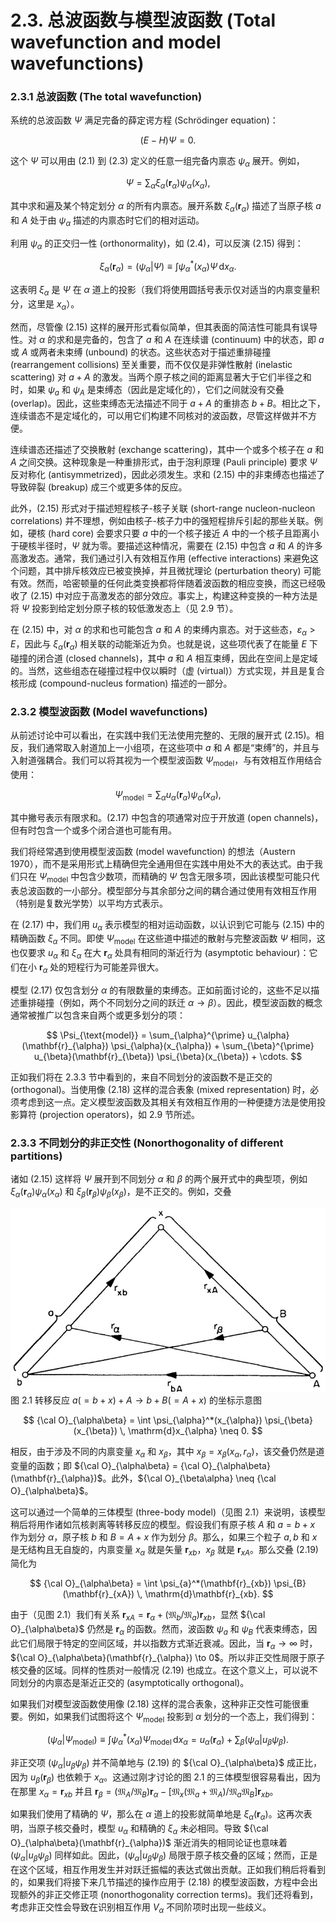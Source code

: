 # 2.3. 总波函数与模型波函数 (Total wavefunction and model wavefunctions)

### 2.3.1 总波函数 (The total wavefunction)

系统的总波函数 $\Psi$ 满足完备的薛定谔方程 (Schrödinger equation)：

$$
(E - H)\Psi = 0.
$$

这个 $\Psi$ 可以用由 (2.1) 到 (2.3) 定义的任意一组完备内禀态 $\psi_{\alpha}$ 展开。例如，

$$
\Psi = \sum_{\alpha} \xi_{\alpha}(\mathbf{r}_{\alpha}) \psi_{\alpha}(x_{\alpha}),
$$

其中求和遍及某个特定划分 $\alpha$ 的所有内禀态。展开系数 $\xi_{\alpha}(\mathbf{r}_{\alpha})$ 描述了当原子核 $a$ 和 $A$ 处于由 $\psi_{\alpha}$ 描述的内禀态时它们的相对运动。

利用 $\psi_{\alpha}$ 的正交归一性 (orthonormality)，如 (2.4)，可以反演 (2.15) 得到：

$$
\xi_{\alpha}(\mathbf{r}_{\alpha}) = (\psi_{\alpha} | \Psi) \equiv \int \psi_{\alpha}^*(x_{\alpha}) \Psi \, \mathrm{d}x_{\alpha}.
$$

这表明 $\xi_{\alpha}$ 是 $\Psi$ 在 $\alpha$ 道上的投影（我们将使用圆括号表示仅对适当的内禀变量积分，这里是 $x_{\alpha}$）。

然而，尽管像 (2.15) 这样的展开形式看似简单，但其表面的简洁性可能具有误导性。对 $\alpha$ 的求和是完备的，包含了 $a$ 和 $A$ 在连续谱 (continuum) 中的状态，即 $a$ 或 $A$ 或两者未束缚 (unbound) 的状态。这些状态对于描述重排碰撞 (rearrangement collisions) 至关重要，而不仅仅是非弹性散射 (inelastic scattering) 对 $a + A$ 的激发。当两个原子核之间的距离显著大于它们半径之和时，如果 $\psi_a$ 和 $\psi_A$ 是束缚态（因此是定域化的），它们之间就没有交叠 (overlap)。因此，这些束缚态无法描述不同于 $a + A$ 的重排态 $b + B$。相比之下，连续谱态不是定域化的，可以用它们构建不同核对的波函数，尽管这样做并不方便。

连续谱态还描述了交换散射 (exchange scattering)，其中一个或多个核子在 $a$ 和 $A$ 之间交换。这种现象是一种重排形式，由于泡利原理 (Pauli principle) 要求 $\Psi$ 反对称化 (antisymmetrized)，因此必须发生。求和 (2.15) 中的非束缚态也描述了导致碎裂 (breakup) 成三个或更多体的反应。

此外，(2.15) 形式对于描述短程核子-核子关联 (short-range nucleon-nucleon correlations) 并不理想，例如由核子-核子力中的强短程排斥引起的那些关联。例如，硬核 (hard core) 会要求只要 $a$ 中的一个核子接近 $A$ 中的一个核子且距离小于硬核半径时，$\Psi$ 就为零。要描述这种情况，需要在 (2.15) 中包含 $a$ 和 $A$ 的许多高激发态。通常，我们通过引入有效相互作用 (effective interactions) 来避免这个问题，其中排斥核效应已被变换掉，并且微扰理论 (perturbation theory) 可能有效。然而，哈密顿量的任何此类变换都将伴随着波函数的相应变换，而这已经吸收了 (2.15) 中对应于高激发态的部分效应。事实上，构建这种变换的一种方法是将 $\Psi$ 投影到给定划分原子核的较低激发态上（见 2.9 节）。

在 (2.15) 中，对 $\alpha$ 的求和也可能包含 $a$ 和 $A$ 的束缚内禀态。对于这些态，$\varepsilon_{\alpha} > E$，因此与 $\xi_{\alpha}(\mathbf{r}_{\alpha})$ 相关联的动能渐近为负。也就是说，这些项代表了在能量 $E$ 下碰撞的闭合道 (closed channels)，其中 $a$ 和 $A$ 相互束缚，因此在空间上是定域的。当然，这些组态在碰撞过程中仅以瞬时（虚 (virtual)）方式实现，并且是复合核形成 (compound-nucleus formation) 描述的一部分。

### 2.3.2 模型波函数 (Model wavefunctions)

从前述讨论中可以看出，在实践中我们无法使用完整的、无限的展开式 (2.15)。相反，我们通常取入射道加上一小组项，在这些项中 $a$ 和 $A$ 都是“束缚”的，并且与入射道强耦合。我们可以将其视为一个模型波函数 $\Psi_{\text{model}}$，与有效相互作用结合使用：

$$
\Psi_{\text{model}} = \sum_{\alpha} u_{\alpha}(\mathbf{r}_{\alpha}) \psi_{\alpha}(x_{\alpha}),
$$

其中撇号表示有限求和。(2.17) 中包含的项通常对应于开放道 (open channels)，但有时包含一个或多个闭合道也可能有用。

我们将经常遇到使用模型波函数 (model wavefunction) 的想法（Austern 1970），而不是采用形式上精确但完全通用但在实践中用处不大的表达式。由于我们只在 $\Psi_{\text{model}}$ 中包含少数项，而精确的 $\Psi$ 包含无限多项，因此该模型可能只代表总波函数的一小部分。模型部分与其余部分之间的耦合通过使用有效相互作用（特别是复数光学势）以平均方式表示。

在 (2.17) 中，我们用 $u_{\alpha}$ 表示模型的相对运动函数，以认识到它可能与 (2.15) 中的精确函数 $\xi_{\alpha}$ 不同。即使 $\Psi_{\text{model}}$ 在这些道中描述的散射与完整波函数 $\Psi$ 相同，这也仅要求 $u_{\alpha}$ 和 $\xi_{\alpha}$ 在大 $\mathbf{r}_{\alpha}$ 处具有相同的渐近行为 (asymptotic behaviour)：它们在小 $\mathbf{r}_{\alpha}$ 处的短程行为可能差异很大。

模型 (2.17) 仅包含划分 $\alpha$ 的有限数量的束缚态。正如前面讨论的，这些不足以描述重排碰撞（例如，两个不同划分之间的跃迁 $\alpha \to \beta$）。因此，模型波函数的概念通常被推广以包含来自两个或更多划分的项：

$$
\Psi_{\text{model}} = \sum_{\alpha}^{\prime} u_{\alpha}(\mathbf{r}_{\alpha}) \psi_{\alpha}(x_{\alpha}) + \sum_{\beta}^{\prime} u_{\beta}(\mathbf{r}_{\beta}) \psi_{\beta}(x_{\beta}) + \cdots.
$$

正如我们将在 2.3.3 节中看到的，来自不同划分的波函数不是正交的 (orthogonal)。当使用像 (2.18) 这样的混合表象 (mixed representation) 时，必须考虑到这一点。定义模型波函数及其相关有效相互作用的一种便捷方法是使用投影算符 (projection operators)，如 2.9 节所述。

### 2.3.3 不同划分的非正交性 (Nonorthogonality of different partitions)

诸如 (2.15) 这样将 $\Psi$ 展开到不同划分 $\alpha$ 和 $\beta$ 的两个展开式中的典型项，例如 $\xi_{\alpha}(\mathbf{r}_{\alpha}) \psi_{\alpha}(x_{\alpha})$ 和 $\xi_{\beta}(\mathbf{r}_{\beta}) \psi_{\beta}(x_{\beta})$，是不正交的。例如，交叠

![](../images/0091b7d153c9cf6f8706439024a4af960624e1126e80419e236babd695342f2b.jpg)  
图 2.1 转移反应 $a(=b+x) + A \to b + B(=A+x)$ 的坐标示意图

$$
{\cal O}_{\alpha\beta} = \int \psi_{\alpha}^*(x_{\alpha}) \psi_{\beta}(x_{\beta}) \, \mathrm{d}x_{\alpha} \neq 0.
$$

相反，由于涉及不同的内禀变量 $x_{\alpha}$ 和 $x_{\beta}$，其中 $x_{\beta} = x_{\beta}(x_{\alpha}, r_{\alpha})$，该交叠仍然是道变量的函数；即 ${\cal O}_{\alpha\beta} = {\cal O}_{\alpha\beta}(\mathbf{r}_{\alpha})$。此外，${\cal O}_{\beta\alpha} \neq {\cal O}_{\alpha\beta}$。

这可以通过一个简单的三体模型 (three-body model)（见图 2.1）来说明，该模型稍后将用作诸如氘核剥离等转移反应的模型。假设我们有原子核 $A$ 和 $a = b + x$ 作为划分 $\alpha$，原子核 $b$ 和 $B = A + x$ 作为划分 $\beta$。那么，如果三个粒子 $a, b$ 和 $x$ 是无结构且无自旋的，内禀变量 $x_{\alpha}$ 就是矢量 $\mathbf{r}_{xb}$，$x_{\beta}$ 就是 $\mathbf{r}_{xA}$。那么交叠 (2.19) 简化为

$$
{\cal O}_{\alpha\beta} = \int \psi_{a}^*(\mathbf{r}_{xb}) \psi_{B}(\mathbf{r}_{xA}) \, \mathrm{d}\mathbf{r}_{xb}.
$$

由于（见图 2.1）我们有关系 $\mathbf{r}_{xA} = \mathbf{r}_{\alpha} + (\mathfrak{M}_b / \mathfrak{M}_a) \mathbf{r}_{xb}$，显然 ${\cal O}_{\alpha\beta}$ 仍然是 $\mathbf{r}_{\alpha}$ 的函数。然而，波函数 $\psi_a$ 和 $\psi_B$ 代表束缚态，因此它们局限于特定的空间区域，并以指数方式渐近衰减。因此，当 $\mathbf{r}_{\alpha} \to \infty$ 时，${\cal O}_{\alpha\beta}(\mathbf{r}_{\alpha}) \to 0$。所以非正交性局限于原子核交叠的区域。同样的性质对一般情况 (2.19) 也成立。在这个意义上，可以说不同划分的内禀态是渐近正交的 (asymptotically orthogonal)。

如果我们对模型波函数使用像 (2.18) 这样的混合表象，这种非正交性可能很重要。例如，如果我们试图将这个 $\Psi_{\text{model}}$ 投影到 $\alpha$ 划分的一个态上，我们得到：

$$
(\psi_{\alpha} | \Psi_{\text{model}}) \equiv \int \psi_{\alpha}^*(x_{\alpha}) \Psi_{\text{model}} \, \mathrm{d}x_{\alpha} = u_{\alpha}(\mathbf{r}_{\alpha}) + \sum_{\beta} (\psi_{\alpha} | u_{\beta} \psi_{\beta}).
$$

非正交项 $(\psi_{\alpha} | u_{\beta} \psi_{\beta})$ 并不简单地与 (2.19) 的 ${\cal O}_{\alpha\beta}$ 成正比，因为 $u_{\beta}(\mathbf{r}_{\beta})$ 也依赖于 $x_{\alpha}$。这通过刚才讨论的图 2.1 的三体模型很容易看出，因为在那里 $x_{\alpha} = \mathbf{r}_{xb}$ 并且 $\mathbf{r}_{\beta} = (\mathfrak{M}_A / \mathfrak{M}_B) \mathbf{r}_{\alpha} - [\mathfrak{M}_x (\mathfrak{M}_a + \mathfrak{M}_A) / \mathfrak{M}_a \mathfrak{M}_B] \mathbf{r}_{xb}$。

如果我们使用了精确的 $\Psi$，那么在 $\alpha$ 道上的投影就简单地是 $\xi_{\alpha}(\mathbf{r}_{\alpha})$。这再次表明，当原子核交叠时，模型 $u_{\alpha}$ 和精确的 $\xi_{\alpha}$ 未必相同。导致 ${\cal O}_{\alpha\beta}(\mathbf{r}_{\alpha})$ 渐近消失的相同论证也意味着 $(\psi_{\alpha} | u_{\beta} \psi_{\beta})$ 同样如此。因此，$(\psi_{\alpha} | u_{\beta} \psi_{\beta})$ 局限于原子核交叠的区域；然而，正是在这个区域，相互作用发生并对跃迁振幅的表达式做出贡献。正如我们稍后将看到的，如果我们将接下来几节描述的操作应用于 (2.18) 的模型波函数，方程中会出现额外的非正交修正项 (nonorthogonality correction terms)。我们还将看到，考虑非正交性会导致在识别相互作用 $V_{\alpha}$ 不同阶项时出现一些歧义。
